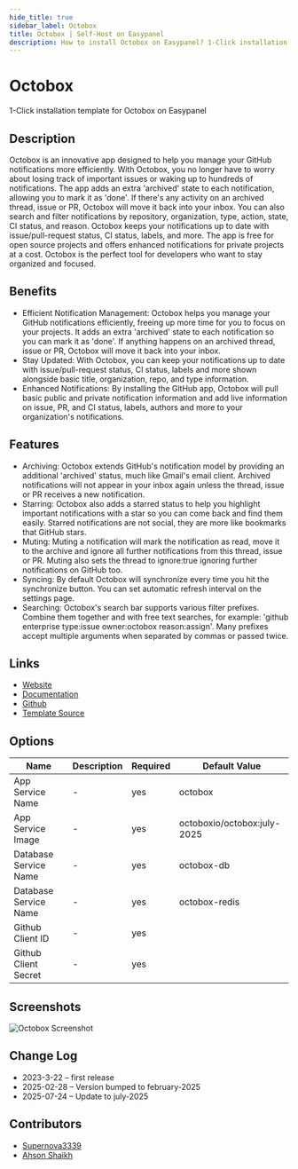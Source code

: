 ```yaml
---
hide_title: true
sidebar_label: Octobox
title: Octobox | Self-Host on Easypanel
description: How to install Octobox on Easypanel? 1-Click installation template for Octobox on Easypanel
---
```


<!-- generated -->

# Octobox

1-Click installation template for Octobox on Easypanel

## Description

Octobox is an innovative app designed to help you manage your GitHub notifications more efficiently. With Octobox, you no longer have to worry about losing track of important issues or waking up to hundreds of notifications. The app adds an extra &#39;archived&#39; state to each notification, allowing you to mark it as &#39;done&#39;. If there&#39;s any activity on an archived thread, issue or PR, Octobox will move it back into your inbox. You can also search and filter notifications by repository, organization, type, action, state, CI status, and reason. Octobox keeps your notifications up to date with issue/pull-request status, CI status, labels, and more. The app is free for open source projects and offers enhanced notifications for private projects at a cost. Octobox is the perfect tool for developers who want to stay organized and focused.

## Benefits

- Efficient Notification Management: Octobox helps you manage your GitHub notifications efficiently, freeing up more time for you to focus on your projects. It adds an extra 'archived' state to each notification so you can mark it as 'done'. If anything happens on an archived thread, issue or PR, Octobox will move it back into your inbox.
- Stay Updated: With Octobox, you can keep your notifications up to date with issue/pull-request status, CI status, labels and more shown alongside basic title, organization, repo, and type information.
- Enhanced Notifications: By installing the GitHub app, Octobox will pull basic public and private notification information and add live information on issue, PR, and CI status, labels, authors and more to your organization's notifications.

## Features

- Archiving: Octobox extends GitHub's notification model by providing an additional 'archived' status, much like Gmail's email client. Archived notifications will not appear in your inbox again unless the thread, issue or PR receives a new notification.
- Starring: Octobox also adds a starred status to help you highlight important notifications with a star so you can come back and find them easily. Starred notifications are not social, they are more like bookmarks that GitHub stars.
- Muting: Muting a notification will mark the notification as read, move it to the archive and ignore all further notifications from this thread, issue or PR. Muting also sets the thread to ignore:true ignoring further notifications on GitHub too.
- Syncing: By default Octobox will synchronize every time you hit the synchronize button. You can set automatic refresh interval on the settings page.
- Searching: Octobox's search bar supports various filter prefixes. Combine them together and with free text searches, for example: 'github enterprise type:issue owner:octobox reason:assign'. Many prefixes accept multiple arguments when separated by commas or passed twice.

## Links

- [Website](https://octobox.io)
- [Documentation](https://octobox.io/documentation)
- [Github](https://github.com/octobox/octobox)
- [Template Source](https://github.com/easypanel-io/templates/tree/main/templates/octobox)

## Options

Name | Description | Required | Default Value
-|-|-|-
App Service Name | - | yes | octobox
App Service Image | - | yes | octoboxio/octobox:july-2025
Database Service Name | - | yes | octobox-db
Database Service Name | - | yes | octobox-redis
Github Client ID | - | yes | 
Github Client Secret | - | yes | 

## Screenshots

![Octobox Screenshot](./assets/screenshot.png)

## Change Log

- 2023-3-22 – first release
- 2025-02-28 – Version bumped to february-2025
- 2025-07-24 – Update to july-2025

## Contributors

- [Supernova3339](https://github.com/Supernova3339)
- [Ahson Shaikh](https://github.com/Ahson-Shaikh)
